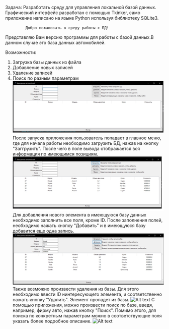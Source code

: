 Задача:
Разработать среду для управления локальной базой данных.
Графический интерфейс разработан с помощью Tkinker, само приложение написано на языке Python используя библиотеку SQLite3.
                            
                            
             Добро пожаловать в среду работы с БД!
Представляю Вам версию программы для работы с базой данных.В данном случае это база данных автомобилей.

Возможности:
1) Загрузка базы данных из файла
2) Добавление новых записей
3) Удаление записей
4) Поиск по разным параметрам
![avatar](https://github.com/Ilden07/Python/blob/main/Homeworks008/%D0%97%D0%B0%D0%BF%D1%83%D1%81%D0%BA.jpg)
После запуска приложения пользователь попадает в главное меню, где для начала работы необходимо загрузить БД, нажав на кнопку "Заггрузить". После чего в поле вывода отображается вся информация по имеющимся позициям.
![avatar](https://github.com/Ilden07/Python/blob/main/Homeworks008/%D0%97%D0%B0%D0%B3%D1%80%D1%83%D0%B7%D0%BA%D0%B0.jpg)
Для  добавления нового элемента в имеющуюся базу данных необходимо заполнить все поля, кроме ID. После заполнения полей, 
необходимо нажать кнопку "Добавить" и в имеющуюся базу добавится еще одна запись.
![avatar](https://github.com/Ilden07/Python/blob/main/Homeworks008/%D0%94%D0%BE%D0%B1%D0%B0%D0%B2%D0%BB%D0%B5%D0%BD%D0%B8%D0%B5.jpg)
Также возможно произвести удаления из базы. Для этого необходимо ввести ID нинтересующего элемента, и соответственно нажать 
кнопку "Удалить". Элемент пропадет из базы.
![Alt text](../../../../../../../../../C:/Users/%D0%90%D1%80%D1%82%D0%B5%D0%BC/Desktop/%D0%A1%D0%B5%D0%BC%D0%B8%D0%BD%D0%B0%D1%80%20%D0%94%D0%97/Python/Seminars/Python/Homeworks008/%D0%A3%D0%B4%D0%B0%D0%BB%D0%B5%D0%BD%D0%B8%D0%B5.jpg)
С помощью приложения, можно произвести поиск по базе, введя, например, фирму авто, нажав кнопку "Поиск". Помимо этого, для поиска по конкретным параметрам можно в соответствующие поля указать более подробное описание.
![Alt text](../../../../../../../../../C:/Users/%D0%90%D1%80%D1%82%D0%B5%D0%BC/Desktop/%D0%A1%D0%B5%D0%BC%D0%B8%D0%BD%D0%B0%D1%80%20%D0%94%D0%97/Python/Seminars/Python/Homeworks008/%D0%9F%D0%BE%D0%B8%D1%81%D0%BA.jpg)

